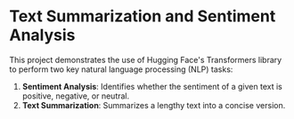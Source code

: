 # Text Summarization and Sentiment Analysis

This project demonstrates the use of Hugging Face's Transformers library to perform two key natural language processing (NLP) tasks:
1. **Sentiment Analysis**: Identifies whether the sentiment of a given text is positive, negative, or neutral.
2. **Text Summarization**: Summarizes a lengthy text into a concise version.
